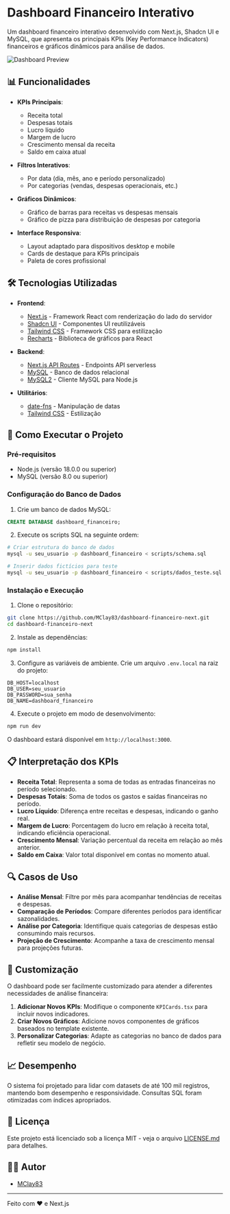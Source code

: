 # Dashboard Financeiro Interativo

Um dashboard financeiro interativo desenvolvido com Next.js, Shadcn UI e MySQL, que apresenta os principais KPIs (Key Performance Indicators) financeiros e gráficos dinâmicos para análise de dados.

![Dashboard Preview](https://via.placeholder.com/800x400?text=Dashboard+Financeiro+Preview)

## 📊 Funcionalidades

- **KPIs Principais**:
  - Receita total
  - Despesas totais
  - Lucro líquido
  - Margem de lucro
  - Crescimento mensal da receita
  - Saldo em caixa atual

- **Filtros Interativos**:
  - Por data (dia, mês, ano e período personalizado)
  - Por categorias (vendas, despesas operacionais, etc.)

- **Gráficos Dinâmicos**:
  - Gráfico de barras para receitas vs despesas mensais
  - Gráfico de pizza para distribuição de despesas por categoria

- **Interface Responsiva**:
  - Layout adaptado para dispositivos desktop e mobile
  - Cards de destaque para KPIs principais
  - Paleta de cores profissional

## 🛠️ Tecnologias Utilizadas

- **Frontend**:
  - [Next.js](https://nextjs.org/) - Framework React com renderização do lado do servidor
  - [Shadcn UI](https://ui.shadcn.com/) - Componentes UI reutilizáveis
  - [Tailwind CSS](https://tailwindcss.com/) - Framework CSS para estilização
  - [Recharts](https://recharts.org/) - Biblioteca de gráficos para React

- **Backend**:
  - [Next.js API Routes](https://nextjs.org/docs/api-routes/introduction) - Endpoints API serverless
  - [MySQL](https://www.mysql.com/) - Banco de dados relacional
  - [MySQL2](https://github.com/sidorares/node-mysql2) - Cliente MySQL para Node.js

- **Utilitários**:
  - [date-fns](https://date-fns.org/) - Manipulação de datas
  - [Tailwind CSS](https://tailwindcss.com/) - Estilização

## 🚀 Como Executar o Projeto

### Pré-requisitos

- Node.js (versão 18.0.0 ou superior)
- MySQL (versão 8.0 ou superior)

### Configuração do Banco de Dados

1. Crie um banco de dados MySQL:

```sql
CREATE DATABASE dashboard_financeiro;
```

2. Execute os scripts SQL na seguinte ordem:

```bash
# Criar estrutura do banco de dados
mysql -u seu_usuario -p dashboard_financeiro < scripts/schema.sql

# Inserir dados fictícios para teste
mysql -u seu_usuario -p dashboard_financeiro < scripts/dados_teste.sql
```

### Instalação e Execução

1. Clone o repositório:

```bash
git clone https://github.com/MClay83/dashboard-financeiro-next.git
cd dashboard-financeiro-next
```

2. Instale as dependências:

```bash
npm install
```

3. Configure as variáveis de ambiente. Crie um arquivo `.env.local` na raiz do projeto:

```
DB_HOST=localhost
DB_USER=seu_usuario
DB_PASSWORD=sua_senha
DB_NAME=dashboard_financeiro
```

4. Execute o projeto em modo de desenvolvimento:

```bash
npm run dev
```

O dashboard estará disponível em `http://localhost:3000`.

## 📋 Interpretação dos KPIs

- **Receita Total**: Representa a soma de todas as entradas financeiras no período selecionado.
- **Despesas Totais**: Soma de todos os gastos e saídas financeiras no período.
- **Lucro Líquido**: Diferença entre receitas e despesas, indicando o ganho real.
- **Margem de Lucro**: Porcentagem do lucro em relação à receita total, indicando eficiência operacional.
- **Crescimento Mensal**: Variação percentual da receita em relação ao mês anterior.
- **Saldo em Caixa**: Valor total disponível em contas no momento atual.

## 🔍 Casos de Uso

- **Análise Mensal**: Filtre por mês para acompanhar tendências de receitas e despesas.
- **Comparação de Períodos**: Compare diferentes períodos para identificar sazonalidades.
- **Análise por Categoria**: Identifique quais categorias de despesas estão consumindo mais recursos.
- **Projeção de Crescimento**: Acompanhe a taxa de crescimento mensal para projeções futuras.

## 🔧 Customização

O dashboard pode ser facilmente customizado para atender a diferentes necessidades de análise financeira:

1. **Adicionar Novos KPIs**: Modifique o componente `KPICards.tsx` para incluir novos indicadores.
2. **Criar Novos Gráficos**: Adicione novos componentes de gráficos baseados no template existente.
3. **Personalizar Categorias**: Adapte as categorias no banco de dados para refletir seu modelo de negócio.

## 📈 Desempenho

O sistema foi projetado para lidar com datasets de até 100 mil registros, mantendo bom desempenho e responsividade. Consultas SQL foram otimizadas com índices apropriados.

## 📄 Licença

Este projeto está licenciado sob a licença MIT - veja o arquivo [LICENSE.md](LICENSE.md) para detalhes.

## 👨‍💻 Autor

- [MClay83](https://github.com/MClay83)

---

Feito com ❤️ e Next.js